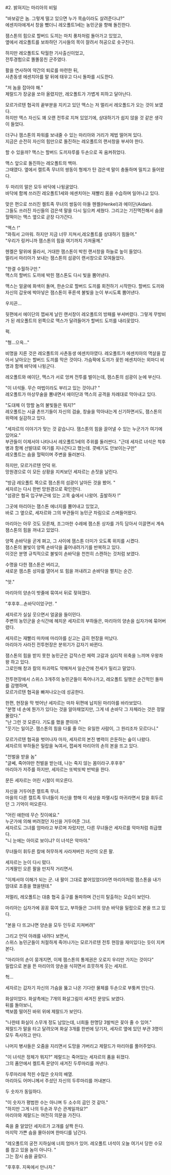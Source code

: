 #2. 밝혀지는 마리아의 비밀 <br>

"바보같은 놈. 그렇게 떨고 있으면 누가 목숨이라도 살려준다냐?" <br>
에센치아에게서 창을 뺐더니 레오폴트1세는 농민군을 향해 돌진한다. <br>

잼스톤의 힘으로 할버드 도끼는 마치 풍차처럼 돌아가고 있었고, <br>
옆에서 레오폴트를 보좌하던 기사들의 목이 잘려서 허공으로 솟구친다. <br>

하지만 레오폴트도 탁월한 기사출신이었고, <br>
전투경험으로 똘똘뭉친 군주였다. <br>

활을 연사하여 약간의 퇴로를 마련한 뒤, <br>
사촌동생 에센치아를 말 뒤에 태우고 다시 돌파를 시도한다. <br>

"저 놈을 잡아야 해." <br>
제랄드가 장궁을 쏘아 올렸지만, 레오폴트가 가볍게 피하고 달아난다. <br>

모르가르텐 협곡의 끝부분을 지키고 있던 맥스는 저 멀리서 레오폴드가 오는 것이 보였다. <br>
하지만 맥스 자신도 꽤 오랜 전투로 지쳐 있었기에, 상대하기가 쉽지 않을 것 같은 생각이 들었다. <br>

더구나 잼스톤의 파워를 보내줄 수 있는 마리아와 거리가 제법 떨어져 있다. <br>
지금은 순전히 자신의 힘만으로 돌진하는 레오폴트의 랜서창을 부셔야 한다. <br>

할 수 있을까? 맥스는 할버드 도끼자루를 두손으로 꼭 움켜쥐었다. <br>

맥스 앞으로 돌진하는 레오폴트의 백마. <br>
그때였다. 옆에서 캘트족 무녀의 쌍동이 형제가 탄 검은색 말이 충돌하며 밀치고 들어왔다. <br>

두 마리의 말은 모두 바닥에 나뒹굴었다.  <br>
바닥에 함께 쓰러진 레오폴트1세와 에센치아는 재빨리 몸을 수습하며 일어나고 있다. <br>

맞은 편으로 쓰러진 켈트족 무녀의 쌍둥이 아들 헨켈(Henkel)과 에이단(Aidan).<br>
그들도 쓰러진 자신들의 검은색 말을 다시 일으켜 세웠다. 그리고는 기진맥진해서 숨을 헐떡이는 맥스 옆으로 곧장 다가간다. <br>

"맥스 !"<br>
"와줘서 고마워. 하지만 지금 너무 지쳐서,레오폴트를 상대하기 힘들어." <br>
"우리가 링커니까 잼스톤의 힘을 여기까지 가져올께." <br>

헨켈은 말위에 올라서, 거대한 잼스톤이 박힌 랜서창을 하늘로 높이 들었다.  <br>
멀리서 마리아가 보내는 잼스톤의 섬광이 랜서창으로 모여들었다. <br>

"한결 수월하구만."<br>
맥스의 할버드 도끼에 박힌 잼스톤도 다시 빛을 뿜어낸다.<br>

맥스는 얼굴에 화색이 돌며, 한손으로 할버드 도끼를 회전하기 시작한다. 할버드 도끼와 자신의 갑옷에 박아넣은 잼스톤이 푸른색 불빛을 눈이 부시도록 뿜어낸다.<br>

우지끈...<br>

뒷편에서 에이단의 잽싸게 날린 랜서창이 레오폴트의 방패를 부셔버렸다. 그렇게 무방비가 된 레오폴트의 왼쪽으로 맥스가 달려들어가 할버드 도끼를 내리꽂았다.<br>

퍽.<br>

"형...으윽..." <br>

비명을 지른 것은 레오폴트의 사촌동생 에센치아였다. 레오폴트가 에센치아의 멱살을 잡아서 날아오는 할버드 도끼를 막은 것이다. 가슴팍에 도끼가 꽂힌 에센치아는 외마디 비명과 함께 바닥에 나뒹군다.<br>

레오폴트와 에이단, 맥스가 서로 엉켜 전투를 벌이는데, 잼스톤의 섬광이 눈에 부신다. <br>

"이 녀석들. 무슨 마법이라도 부리고 있는 것이냐? " <br>
레오폴트가 마상무술을 뽐내면서 에이단과 맥스의 공격을 차례대로 막아내고 있다. <br>

"도대체 이 망할 놈의 불빛들은 뭐지?" <br>
레오폴트는 시골 촌뜨기들이 자신의 검술, 창술을 막아내는게 신기하면서도, 잼스톤의 위력에 실감하고 있다.<br>

"세자르의 이야기가 맞는 것 같습니다. 잼스톤의 힘을 끌어낼 수 있는 누군가가 여기에 있어요."<br>
부관들이 이제서야 나타나서 레오폴트1세의 주위를 둘러싼다.
"근데 세자르 녀석은 척후병과 함께 선발대로 여기를 지나간다고 했는데. 콧배기도 안보이는구만" <br>
레오폴트는 숨을 헐떡이며 주변을 둘러본다.<br>

하지만, 모르가르텐 언덕 위.<br>
망원경으로 이 모든 상황을 지켜보던 세자르는 손짓을 날린다.<br>

"방금 레오폴트 쪽으로 잼스톤의 섬광이 날아든 것을 봤어. "<br>
세자르는 다시 한번 망원경으로 확인한다.<br>
"섬광은 협곡 입구부근에 있는 고목 숲에서 나왔어. 출발하자 !"<br>

그곳에 마리아는 잼스톤 에너지를 뿜어내고 있었고,<br>
바로 그 옆으로, 세자르와 그의 부관들이 농민군 차림으로 스며들어왔다.<br>

마리아는 아무 것도 모른채, 조그마한 수레에 잼스톤 상자를 가득 담아서 이끌면서 계속 잼스톤의 힘을 꺼내고 있었다.<br>

양쪽 손바닥을 곧게 펴고, 그 사이에 잼스톤 더미가 오도록 위치를 시켰다.<br>
잼스톤의 불빛이 양쪽 손바닥을 훑어내려가기를 반복하고 있다.<br>
이것은 분명 규칙적으로 불빛이 손바닥을 천천히 스캔하는 것처럼 보였다.<br>

수명을 다한 잼스톤은 버리고,<br>
새로운 잼스톤 상자를 열어서 또 힘을 꺼내려고 손바닥을 펼치는 순간.<br>

"앗."<br>

마리아의 양손이 밧줄에 묶여서 뒤로 젖혀졌다.<br>

"후후후...손바닥이었구만. "<br>

세자르가 실실 웃으면서 얼굴을 들이민다.<br>
주변의 농민군을 순식간에 헤치운 세자르의 부하들은, 마리아의 양손을 십자가에 묶어버렸다.<br>

세자르는 재빨리 마차에 마리아를 싣고는 급히 현장을 떠났다.<br>
마리아가 사라진 전투현장은 분위기가 갑자기 바뀐다.<br>

잼스톤의 힘을 받지 못한 농민군은 갑작스런 체력 고갈과 심리적 위축을 느끼며 우왕좌왕 하고 있다.<br>
그로인해 창과 칼의 파괴력도 약해져서 일순간에 전세가 밀리고 말았다.<br>

전투현장에서 스위스 3개주의 농민군들이 죽어나가고, 레오폴트 일행은 순간적인 돌파를 감행하며, <br> 모르가르텐 협곡을 빠져나오는데 성공한다.<br>

한편, 현장을 막 벗어난 세자르는 마차 뒤편에 납치된 마리아를 바라보았다.<br>
"분명 네 손에 뭔가가 있다는 것을 알아채었지만, 그게 네 손바닥 그 자체라는 것은 정말 몰랐다."<br>
"난 그런 것 모른다. 기도를 했을 뿐이야."<br>
"웃기는 일이군. 잼스톤의 힘을 다룰 줄 아는 유일한 사람이, 그 원리조차 모르다니." <br>

모르가르텐 협곡을 벗어나자 마자, 세자르의 본진 병력이 은둔하는 숲이 나왔다.<br>
세자르의 부하들은 밀랍을 녹여서, 잽싸게 마리아의 손의 본을 뜨고 있다.<br>

"천벌을 받을 놈"<br>
"글쎄, 죽어야만 천벌을 받는데, 나는 죽지 않는 몸이라구.후후후"<br>
마리아가 저주를 하지만, 세자르는 또박또박 반박을 한다.<br>

문든 세자르는 어린 시절이 떠오른다.<br>

자신을 거두어준 캘트족 무녀.<br>
마을의 다른 캘트족 무녀들이 자신을 향해 이 세상을 파멸시킬 마귀라면서 칼을 휘두르던 그 기억이 떠오른다.<br>

"어린 애한테 무슨 짓이에요."<br>
누군가에 의해 버려졌던 자신을 거두어준 그녀.<br>
세자르도 그녀를 엄마라고 부르며 자랐지만, 다른 무녀들은 세자르를 악마처럼 취급했다.<br>
"니 눈에는 아이로 보이냐? 이 녀석은 악마야."<br>

무녀들이 휘두른 칼에 허무하게 사라져버린 자산의 오른 팔.<br>

세자르는 눈이 다시 떴다.<br>
기계팔인 오른 팔을 만지작 거리면서.<br>

"이제서야 이해가 되는 군. 내 팔이 그대로 붙어있었더라면 마리아처럼 잼스톤을 내가 맘대로 조종을 했을텐데."<br>

저멀리, 레오폴트는 대충 협곡 출구를 돌파하며 간신히 탈출하는 모습이 보인다.<br>

마리아는 십자가에 꽁꽁 묶여 있고, 부하들은 그녀의 양손 바닥을 밀랍으로 본을 뜨고 있다.<br>

"본을 다 뜨고나면 양손을 모두 인두로 지져버려"<br>

그리고 언덕 아래를 내려다 보면서,<br>
스위스 농민군들이 처절하게 죽어나가는 모르가르텐 전투 현장을 재미있다는 듯이 지켜본다.<br>

"마리아의 손이 뭉개지면, 이제 잼스톤의 통제권은 오로지 우리만 가지는 것이다"<br>
밀랍으로 본을 뜬 마리아의 양손을 식히면서 흐뭇하게 웃는 세자르.<br>

헉...<br>

세자르는 갑자기 자신의 가슴을 뚫고 나온 기다란 물체를 두손으로 부퉁켜 안는다.<br>

화살이었다. 화살촉에는 7개의 화살그림이 새겨진 문양도 보였다.<br>
뒤를 돌아보니, <br>
백보쯤 떨어진 바위 위에 제랄드가 보인다.<br>

"나한테 화실이 스무개 정도 남았는데, 너희들 한명당 3발씩은 꽂아 줄 수 있어."<br>
제랄드가 말을 타고 달려오며 화살 3개를 한번에 당기자, 세자르 옆에 있던 부관 3명이 모두 즉사하고 만다.<br>

나머지 병사들은 오줌을 지리면서 도망을 가버리고 제랄드가 마리아를 풀어주었다.<br>

"이 녀석은 정체가 뭐지?"
제랄드는 죽어있는 세자르의 품을 뒤졌다.<br>
그의 품안에서 켈트족 문양이 새겨진 두루마리를 꺼낸다.<br>

두루마리에 적힌 수많은 숫자의 배열. <br>
마리아도 어머니께서 주셨던 자신의 두루마리를 꺼내본다.<br>

두 숫자가 동일하다.<br>

"이 숫자가 평범한 수는 아니며 두 소수의 곱인 것 같아."<br>
"하지만 그게 나의 두손과 무슨 관계일까요?"<br>
마리아와 제랄드는 여전히 의문을 가진다.<br>

죽을 줄 알았던 세자르가 고개를 살짝 든다. <br>
마지막 가쁜 숨을 몰아쉬며 한마디를 남긴다.<br>

"레오폴트의 궁전 지하실에 너희 엄마가 있어. 레오폴트 녀석이 오늘 여기서 당한 수모를 참고 있을 놈이 아니다. " <br>
그는 잠시 숨을 골랐다. <br>

"후후후. 지옥에서 만나자."<br>
